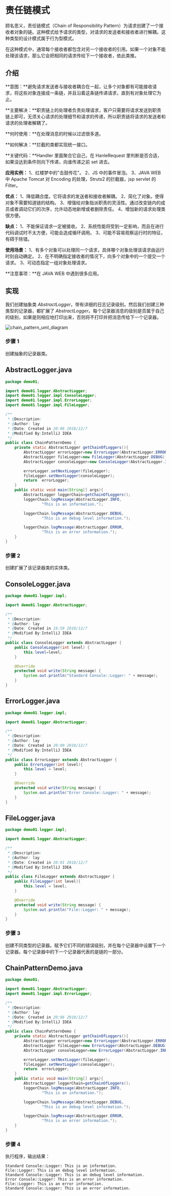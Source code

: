 # 责任链模式

顾名思义，责任链模式（Chain of Responsibility Pattern）为请求创建了一个接收者对象的链。这种模式给予请求的类型，对请求的发送者和接收者进行解耦。这种类型的设计模式属于行为型模式。



在这种模式中，通常每个接收者都包含对另一个接收者的引用。如果一个对象不能处理该请求，那么它会把相同的请求传给下一个接收者，依此类推。

## 介绍

**意图：**避免请求发送者与接收者耦合在一起，让多个对象都有可能接收请求，将这些对象连接成一条链，并且沿着这条链传递请求，直到有对象处理它为止。

**主要解决：**职责链上的处理者负责处理请求，客户只需要将请求发送到职责链上即可，无须关心请求的处理细节和请求的传递，所以职责链将请求的发送者和请求的处理者解耦了。

**何时使用：**在处理消息的时候以过滤很多道。

**如何解决：**拦截的类都实现统一接口。

**关键代码：**Handler 里面聚合它自己，在 HanleRequest 里判断是否合适，如果没达到条件则向下传递，向谁传递之前 set 进去。

**应用实例：** 1、红楼梦中的"击鼓传花"。 2、JS 中的事件冒泡。 3、JAVA WEB 中 Apache Tomcat 对 Encoding 的处理，Struts2 的拦截器，jsp servlet 的 Filter。

**优点：** 1、降低耦合度。它将请求的发送者和接收者解耦。 2、简化了对象。使得对象不需要知道链的结构。 3、增强给对象指派职责的灵活性。通过改变链内的成员或者调动它们的次序，允许动态地新增或者删除责任。 4、增加新的请求处理类很方便。

**缺点：** 1、不能保证请求一定被接收。 2、系统性能将受到一定影响，而且在进行代码调试时不太方便，可能会造成循环调用。 3、可能不容易观察运行时的特征，有碍于除错。

**使用场景：** 1、有多个对象可以处理同一个请求，具体哪个对象处理该请求由运行时刻自动确定。 2、在不明确指定接收者的情况下，向多个对象中的一个提交一个请求。 3、可动态指定一组对象处理请求。

**注意事项：**在 JAVA WEB 中遇到很多应用。

## 实现

我们创建抽象类 *AbstractLogger*，带有详细的日志记录级别。然后我们创建三种类型的记录器，都扩展了 *AbstractLogger*。每个记录器消息的级别是否属于自己的级别，如果是则相应地打印出来，否则将不打印并把消息传给下一个记录器。

![chain_pattern_uml_diagram](F:\学习\图片\设计模式\14_责任链模式\chain_pattern_uml_diagram.jpg)

### 步骤 1

创建抽象的记录器类。

## AbstractLogger.java

```java
package demo01;

import demo01.logger.AbstractLogger;
import demo01.logger.impl.ConsoleLogger;
import demo01.logger.impl.ErrorLogger;
import demo01.logger.impl.FileLogger;

/**
 * @Description:
 * @Author: lay
 * @Date: Created in 20:06 2018/12/7
 * @Modified By:IntelliJ IDEA
 */
public class ChainPatternDemo {
    private static AbstractLogger getChainOfLoggers(){
        AbstractLogger errorLogger=new ErrorLogger(AbstractLogger.ERROR);
        AbstractLogger fileLogger=new FileLogger(AbstractLogger.DEBUG);
        AbstractLogger consoleLogger=new ConsoleLogger(AbstractLogger.INFO);

        errorLogger.setNextLogger(fileLogger);
        fileLogger.setNextLogger(consoleLogger);
        return  errorLogger;
    }
    public static void main(String[] args){
        AbstractLogger loggerChain=getChainOfLoggers();
        loggerChain.logMessage(AbstractLogger.INFO,
                "This is an information.");

        loggerChain.logMessage(AbstractLogger.DEBUG,
                "This is an debug level information.");

        loggerChain.logMessage(AbstractLogger.ERROR,
                "This is an error information.");
    }
}

```



### 步骤 2

创建扩展了该记录器类的实体类。

## ConsoleLogger.java

```java
package demo01.logger.impl;

import demo01.logger.AbstractLogger;

/**
 * @Description:
 * @Author: lay
 * @Date: Created in 19:59 2018/12/7
 * @Modified By:IntelliJ IDEA
 */
public class ConsoleLogger extends AbstractLogger {
    public ConsoleLogger(int level) {
        this.level=level;
    }

    @Override
    protected void write(String message) {
        System.out.println("Standard Console::Logger: " + message);
    }
}

```



## ErrorLogger.java

```java
package demo01.logger.impl;

import demo01.logger.AbstractLogger;

/**
 * @Description:
 * @Author: lay
 * @Date: Created in 20:00 2018/12/7
 * @Modified By:IntelliJ IDEA
 */
public class ErrorLogger extends AbstractLogger {
    public ErrorLogger(int level){
        this.level = level;
    }

    @Override
    protected void write(String message) {
        System.out.println("Error Console::Logger: " + message);
    }
}

```



## FileLogger.java

```java
package demo01.logger.impl;

import demo01.logger.AbstractLogger;

/**
 * @Description:
 * @Author: lay
 * @Date: Created in 20:01 2018/12/7
 * @Modified By:IntelliJ IDEA
 */
public class FileLogger extends AbstractLogger {
    public FileLogger(int level){
        this.level = level;
    }

    @Override
    protected void write(String message) {
        System.out.println("File::Logger: " + message);
    }
}

```



### 步骤 3

创建不同类型的记录器。赋予它们不同的错误级别，并在每个记录器中设置下一个记录器。每个记录器中的下一个记录器代表的是链的一部分。

## ChainPatternDemo.java

```java
package demo01;

import demo01.logger.AbstractLogger;
import demo01.logger.impl.ErrorLogger;

/**
 * @Description:
 * @Author: lay
 * @Date: Created in 20:06 2018/12/7
 * @Modified By:IntelliJ IDEA
 */
public class ChainPatternDemo {
    private static AbstractLogger getChainOfLoggers(){
        AbstractLogger errorLogger=new ErrorLogger(AbstractLogger.ERROR);
        AbstractLogger fileLogger=new ErrorLogger(AbstractLogger.DEBUG);
        AbstractLogger consoleLogger=new ErrorLogger(AbstractLogger.INFO);

        errorLogger.setNextLogger(fileLogger);
        fileLogger.setNextLogger(consoleLogger);
        return  errorLogger;
    }
    public static void main(String[] args){
        AbstractLogger loggerChain=getChainOfLoggers();
        loggerChain.logMessage(AbstractLogger.INFO,
                "This is an information.");

        loggerChain.logMessage(AbstractLogger.DEBUG,
                "This is an debug level information.");

        loggerChain.logMessage(AbstractLogger.ERROR,
                "This is an error information.");
    }
}

```



### 步骤 4

执行程序，输出结果：

```
Standard Console::Logger: This is an information.
File::Logger: This is an debug level information.
Standard Console::Logger: This is an debug level information.
Error Console::Logger: This is an error information.
File::Logger: This is an error information.
Standard Console::Logger: This is an error information.
```